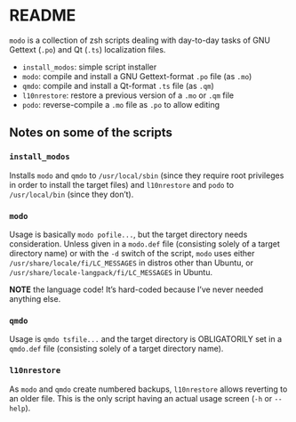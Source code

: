 # README

`modo` is a collection of zsh scripts dealing with day-to-day tasks of GNU Gettext (`.po`) and Qt (`.ts`) localization files.

*   `install_modos`: simple script installer
*   `modo`: compile and install a GNU Gettext-format `.po` file (as `.mo`)
*   `qmdo`: compile and install a Qt-format `.ts` file (as `.qm`)
*   `l10nrestore`: restore a previous version of a `.mo` or `.qm` file
*   `podo`: reverse-compile a `.mo` file as `.po` to allow editing

## Notes on some of the scripts

### `install_modos`

Installs `modo` and `qmdo` to `/usr/local/sbin` (since they require root privileges in order to install the target files) and `l10nrestore` and `podo` to `/usr/local/bin` (since they don’t).

### `modo`

Usage is basically `modo pofile...`, but the target directory needs consideration. Unless given in a `modo.def` file (consisting solely of a target directory name) or with the `-d` switch of the script, `modo` uses either `/usr/share/locale/fi/LC_MESSAGES` in distros other than Ubuntu, or `/usr/share/locale-langpack/fi/LC_MESSAGES` in Ubuntu.

**NOTE** the language code! It’s hard-coded because I’ve never needed anything else.

### `qmdo`

Usage is `qmdo tsfile...` and the target directory is OBLIGATORILY set in a `qmdo.def` file (consisting solely of a target directory name).

### `l10nrestore`

As `modo` and `qmdo` create numbered backups, `l10nrestore` allows reverting to an older file. This is the only script having an actual usage screen (`-h` or `--help`).
